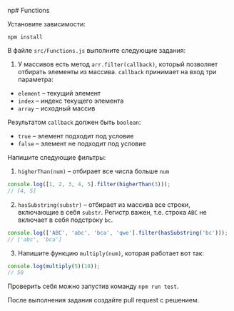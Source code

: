 np# Functions

Установите зависимости:

```
npm install
```

В файле `src/Functions.js` выполните следующие задания:

1. У массивов есть метод `arr.filter(callback)`, который позволяет отбирать элементы из массива. `callback` принимает на вход три параметра:

- `element` &ndash; текущий элемент
- `index` &ndash; индекс текущего элемента
- `array` &ndash; исходный массив

Результатом `callback` должен быть `boolean`:
- `true` &ndash; элемент подходит под условие
- `false` &ndash; элемент не подходит под условие

Напишите следующие фильтры:

1. `higherThan(num)` &ndash; отбирает все числа больше `num`
```javascript
console.log([1, 2, 3, 4, 5].filter(higherThan(3)));
// [4, 5]
```
2. `hasSubstring(substr)` &ndash; отбирает из массива все строки, включающие в себя `substr`. Регистр важен, т.е. строка `ABC` не включает в себя подстроку `bc`.
```javascript
console.log(['ABC', 'abc', 'bca', 'qwe'].filter(hasSubstring('bc')));
// ['abc', 'bca']
```
3. Напишите функцию `multiply(num)`, которая работает вот так:

```javascript
console.log(multiply(5)(10));
// 50
```

Проверить себя можно запустив команду `npm run test`.

После выполнения задания создайте pull request с решением.

